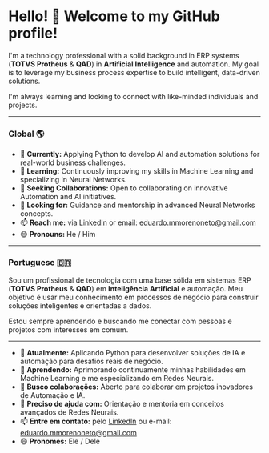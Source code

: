 # Hello! 👋 Welcome to my GitHub profile!

I'm a technology professional with a solid background in ERP systems (**TOTVS Protheus** & **QAD**) in **Artificial Intelligence** and automation. My goal is to leverage my business process expertise to build intelligent, data-driven solutions.

I'm always learning and looking to connect with like-minded individuals and projects.

---

### Global 🌎
- 🔭 **Currently:** Applying Python to develop AI and automation solutions for real-world business challenges.
- 🌱 **Learning:** Continuously improving my skills in Machine Learning and specializing in Neural Networks.
- 👯 **Seeking Collaborations:** Open to collaborating on innovative Automation and AI initiatives.
- 🤔 **Looking for:** Guidance and mentorship in advanced Neural Networks concepts.
- 📫 **Reach me:** via [LinkedIn](https://www.linkedin.com/in/eduardo-moreno-neto) or email: eduardo.mmorenoneto@gmail.com
- 😄 **Pronouns:** He / Him

---

### Portuguese 🇧🇷
Sou um profissional de tecnologia com uma base sólida em sistemas ERP (**TOTVS Protheus** & **QAD**) em **Inteligência Artificial** e automação. Meu objetivo é usar meu conhecimento em processos de negócio para construir soluções inteligentes e orientadas a dados.

Estou sempre aprendendo e buscando me conectar com pessoas e projetos com interesses em comum.

---

- 🔭 **Atualmente:** Aplicando Python para desenvolver soluções de IA e automação para desafios reais de negócio.
- 🌱 **Aprendendo:** Aprimorando continuamente minhas habilidades em Machine Learning e me especializando em Redes Neurais.
- 👯 **Busco colaborações:** Aberto para colaborar em projetos inovadores de Automação e IA.
- 🤔 **Preciso de ajuda com:** Orientação e mentoria em conceitos avançados de Redes Neurais.
- 📫 **Entre em contato:** pelo [LinkedIn](https://www.linkedin.com/in/eduardo-moreno-neto) ou e-mail: eduardo.mmorenoneto@gmail.com
- 😄 **Pronomes:** Ele / Dele

